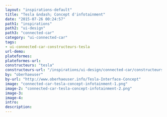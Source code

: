 ```yaml
---
layout: "inspirations-default"
title: "Tesla &ndash; Concept d'infotainment"
date: "2015-07-26 00:24:57"
path1: "inspirations"
path2: "ui-design"
path3: "connected-car"
category: "ui-connected-car"
tags:
- ui-connected-car-constructeurs-tesla
url-demo:
plateformes:
plateformes-url:
constructeurs: "tesla"
constructeurs-url: "/inspirations/ui-design/connected-car/constructeurs/tesla/"
by: "oberhaeuser"
by-url: "http://www.oberhaeuser.info/Tesla-Interface-Concept"
image: "connected-car-tesla-concept-infotainment-1.png"
image-2: "connected-car-tesla-concept-infotainment-2.png"
image-3:
image-4:
intro:
description:
---
```

